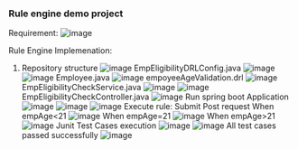 ### Rule engine demo project
Requirement:
![image](https://user-images.githubusercontent.com/6773728/123499531-2407fe80-d655-11eb-985a-f7279afdfd36.png)

 
Rule Engine Implemenation:
1.	Repository structure
      ![image](https://user-images.githubusercontent.com/6773728/123499546-37b36500-d655-11eb-9767-890f64cf101f.png)
EmpEligibilityDRLConfig.java
![image](https://user-images.githubusercontent.com/6773728/123499555-439f2700-d655-11eb-9aa5-f7f3cb0569d6.png)
![image](https://user-images.githubusercontent.com/6773728/123499561-49950800-d655-11eb-80b1-b8ca0ff38152.png)
Employee.java
![image](https://user-images.githubusercontent.com/6773728/123499577-56196080-d655-11eb-8185-ee043e6663ff.png)
empoyeeAgeValidation.drl
![image](https://user-images.githubusercontent.com/6773728/123499587-60d3f580-d655-11eb-858c-0f9d44a9851f.png)
EmpEligibilityCheckService.java
![image](https://user-images.githubusercontent.com/6773728/123499595-692c3080-d655-11eb-9de2-9267f81fda27.png)
![image](https://user-images.githubusercontent.com/6773728/123499597-6c272100-d655-11eb-82b4-751cf49d2101.png)
EmpEligibilityCheckController.java
![image](https://user-images.githubusercontent.com/6773728/123499603-7517f280-d655-11eb-9e4c-e1cc899cc546.png)
Run spring boot Application
![image](https://user-images.githubusercontent.com/6773728/123499607-7e08c400-d655-11eb-9d65-7bd690d73ecd.png)
![image](https://user-images.githubusercontent.com/6773728/123499610-85c86880-d655-11eb-910d-2750f32c75bf.png)
![image](https://user-images.githubusercontent.com/6773728/123499614-88c35900-d655-11eb-8a31-564105da6570.png) Execute rule: Submit Post request 
When empAge<21
![image](https://user-images.githubusercontent.com/6773728/123499619-9c6ebf80-d655-11eb-9833-790bb18a014b.png)
When empAge=21
![image](https://user-images.githubusercontent.com/6773728/123499625-a55f9100-d655-11eb-8c04-2c81c38fa77e.png)
When empAge>21
![image](https://user-images.githubusercontent.com/6773728/123499629-ae506280-d655-11eb-9f32-b6190d8f8e1e.png)
Junit Test Cases execution
![image](https://user-images.githubusercontent.com/6773728/123499635-b7d9ca80-d655-11eb-9851-803057341c35.png)
![image](https://user-images.githubusercontent.com/6773728/123499638-bc9e7e80-d655-11eb-9ac6-91fcd41b73fd.png)
All test cases passed successfully
![image](https://user-images.githubusercontent.com/6773728/123499647-c627e680-d655-11eb-9ed8-11fe233fb12c.png)


